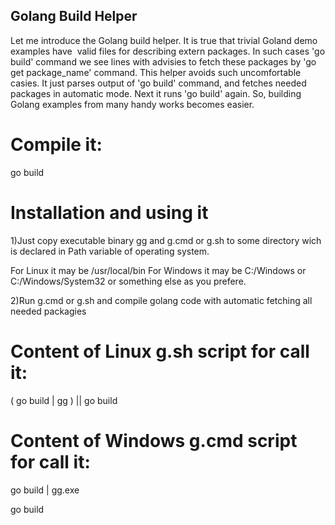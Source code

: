 ## Golang Build Helper

Let me introduce the Golang build helper.
It is true that trivial Goland demo examples have  valid files for describing extern packages. In such cases 'go build' command we see lines with advisies to fetch these packages by 'go get package_name' command.
This helper avoids such uncomfortable casies. It just parses output of 'go build' command, and fetches needed packages in automatic mode. Next it runs 'go build' again.
So, building Golang examples from many handy works becomes easier. 

# Compile it:
go build

# Installation and using it

1)Just copy executable binary gg and g.cmd or g.sh to some directory wich is declared in Path variable of operating system.

For Linux it may be /usr/local/bin
For Windows it may be C:/Windows or C:/Windows/System32 or something else as you prefere.

2)Run g.cmd or g.sh and compile golang code with automatic fetching all needed packagies 

# Content of Linux g.sh script for call it:

( go build | gg ) || go build

# Content of Windows g.cmd script for call it:

go build | gg.exe 

go build



